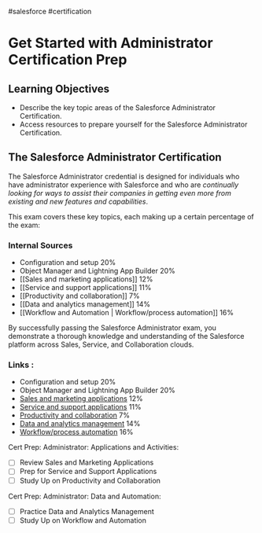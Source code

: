 #salesforce #certification 

# Get Started with Administrator Certification Prep
## Learning Objectives

- Describe the key topic areas of the Salesforce Administrator Certification.
- Access resources to prepare yourself for the Salesforce Administrator Certification.

## The Salesforce Administrator Certification

The Salesforce Administrator credential is designed for individuals who have administrator experience with Salesforce and who are *continually looking for ways to assist their companies in getting even more from existing and new features and capabilities*.

This exam covers these key topics, each making up a certain percentage of the exam:

### Internal Sources
- Configuration and setup 20%
- Object Manager and Lightning App Builder 20%
- [[Sales and marketing applications]] 12%
- [[Service and support applications]] 11%
- [[Productivity and collaboration]] 7%
- [[Data and analytics management]] 14%
- [[Workflow and Automation | Workflow/process automation]] 16%

By successfully passing the Salesforce Administrator exam, you demonstrate a thorough knowledge and understanding of the Salesforce platform across Sales, Service, and Collaboration clouds.

### Links :
- Configuration and setup 20%
- Object Manager and Lightning App Builder 20%
- [Sales and marketing applications](https://trailhead.salesforce.com/de/content/learn/modules/administrator-certification-prep-applications-activities-and-mobile/review-sales-and-marketing-applications) 12%
- [Service and support applications](https://trailhead.salesforce.com/de/content/learn/modules/administrator-certification-prep-applications-activities-and-mobile/prep-for-service-and-support-applications) 11%
- [Productivity and collaboration](https://trailhead.salesforce.com/de/content/learn/modules/administrator-certification-prep-applications-activities-and-mobile/study-up-on-activity-management-and-collaboration) 7%
- [Data and analytics management](https://trailhead.salesforce.com/de/content/learn/modules/administrator-certification-prep-security-and-data-management/review-data-management) 14%
- [Workflow/process automation](https://trailhead.salesforce.com/de/content/learn/modules/administrator-certification-prep-security-and-data-management/study-up-on-security-and-access) 16%



Cert Prep: Administrator: Applications and Activities:
- [ ] Review Sales and Marketing Applications
- [ ] Prep for Service and Support Applications
- [ ] Study Up on Productivity and Collaboration

Cert Prep: Administrator: Data and Automation:
- [ ] Practice Data and Analytics Management
- [ ] Study Up on Workflow and Automation
